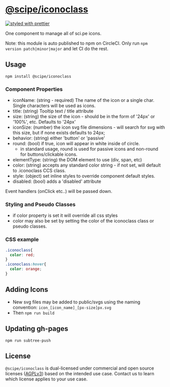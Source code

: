 # [@scipe/iconoclass](http://science-periodicals.github.io/iconoclass/)

[![styled with prettier](https://img.shields.io/badge/styled_with-prettier-ff69b4.svg)](https://github.com/prettier/prettier)

One component to manage all of sci.pe icons.

Note: this module is auto published to npm on CircleCI. Only run `npm version
patch|minor|major` and let CI do the rest.

## Usage

```
npm install @scipe/iconoclass
```

### Component Properties

+ iconName: (string - required) The name of the icon or a single char. Single characters will be used as icons.
+ title: (string) Tooltip text / title attribute
+ size: (string) the size of the icon - should be in the form of '24px' or '100%', etc. Defaults to '24px'
+ iconSize: (number) the icon svg file dimensions - will search for svg with this size, but if none exists defaults to 24px;
+ behavior: (string) either 'button' or 'passive'
+ round: (bool) if true, icon will appear in white inside of circle.
  - in standard usage, round is used for passive icons and non-round for buttons/clickable icons.
+ elementType: (string) the DOM element to use (div, span, etc)
+ color: (string) accepts any standard color string - if not set, will default to .iconoclass CCS class.
+ style: (object) set inline styles to override component default styles.
+ disabled: (bool) adds a 'disabled' attribute

Event handlers (onClick etc..) will be passed down.

### Styling and Pseudo Classes

+ if color property is set it will override all css styles
+ color may also be set by setting the color of the iconoclass class or pseudo classes.

### CSS example
```css
.iconoclass{
  color: red;
}
.iconoclass:hover{
  color: orange;
}
```

## Adding Icons

+ New svg files may be added to public/svgs using the naming convention: `icon_[icon_name]_[px-size]px.svg`
+ Then `npm run build`

## Updating gh-pages

```npm run subtree-push```

## License

`@scipe/iconoclass` is dual-licensed under commercial and open source licenses
([AGPLv3](https://www.gnu.org/licenses/agpl-3.0.en.html)) based on the intended
use case. Contact us to learn which license applies to your use case.
